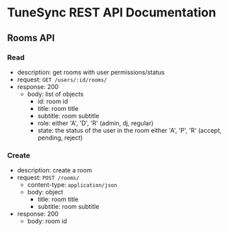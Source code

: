 # TuneSync REST API Documentation

## Rooms API

### Read
- description: get rooms with user permissions/status
- request: `GET /users/:id/rooms/`
- response: 200
	- body: list of objects
		- id: room id
		- title: room title
		- subtitle: room subtitle
		- role: either 'A', 'D', 'R' (admin, dj, regular)
		- state: the status of the user in the room either 'A', 'P', 'R' (accept, pending, reject)

### Create
- description: create a room
- request: `POST /rooms/`
	- content-type: `application/json`
	- body: object
		- title: room title
		- subtitle: room subtitle
- response: 200
	- body: room id
